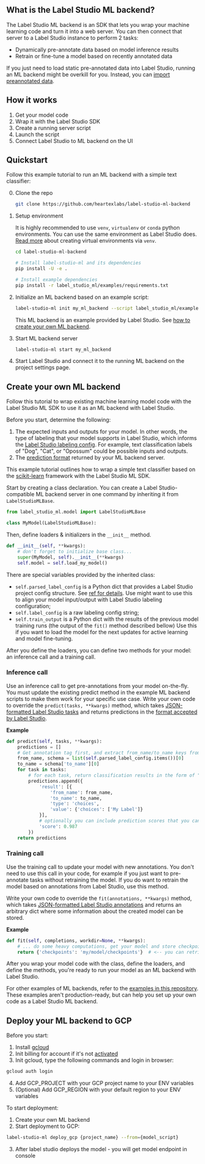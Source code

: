 ## What is the Label Studio ML backend?

The Label Studio ML backend is an SDK that lets you wrap your machine learning code and turn it into a web server.
You can then connect that server to a Label Studio instance to perform 2 tasks:

- Dynamically pre-annotate data based on model inference results
- Retrain or fine-tune a model based on recently annotated data

If you just need to load static pre-annotated data into Label Studio, running an ML backend might be overkill for you. Instead, you can [import preannotated data](https://labelstud.io/guide/predictions.html).

## How it works

1. Get your model code
2. Wrap it with the Label Studio SDK
3. Create a running server script
4. Launch the script
5. Connect Label Studio to ML backend on the UI


## Quickstart

Follow this example tutorial to run an ML backend with a simple text classifier:

0. Clone the repo
   ```bash
   git clone https://github.com/heartexlabs/label-studio-ml-backend  
   ```
   
1. Setup environment
    
    It is highly recommended to use `venv`, `virtualenv` or `conda` python environments. You can use the same environment as Label Studio does. [Read more](https://docs.python.org/3/tutorial/venv.html#creating-virtual-environments) about creating virtual environments via `venv`.
   ```bash
   cd label-studio-ml-backend
   
   # Install label-studio-ml and its dependencies
   pip install -U -e .
   
   # Install example dependencies
   pip install -r label_studio_ml/examples/requirements.txt
   ```
   
2. Initialize an ML backend based on an example script:
   ```bash
   label-studio-ml init my_ml_backend --script label_studio_ml/examples/simple_text_classifier/simple_text_classifier.py
   ```
   This ML backend is an example provided by Label Studio. See [how to create your own ML backend](#Create_your_own_ML_backend).

3. Start ML backend server
   ```bash
   label-studio-ml start my_ml_backend
   ```
   
4. Start Label Studio and connect it to the running ML backend on the project settings page.

## Create your own ML backend

Follow this tutorial to wrap existing machine learning model code with the Label Studio ML SDK to use it as an ML backend with Label Studio. 

Before you start, determine the following:
1. The expected inputs and outputs for your model. In other words, the type of labeling that your model supports in Label Studio, which informs the [Label Studio labeling config](https://labelstud.io/guide/setup.html#Set-up-the-labeling-interface-for-your-project). For example, text classification labels of "Dog", "Cat", or "Opossum" could be possible inputs and outputs. 
2. The [prediction format](https://labelstud.io/guide/predictions.html) returned by your ML backend server.

This example tutorial outlines how to wrap a simple text classifier based on the [scikit-learn](https://scikit-learn.org/) framework with the Label Studio ML SDK.

Start by creating a class declaration. You can create a Label Studio-compatible ML backend server in one command by inheriting it from `LabelStudioMLBase`. 
```python
from label_studio_ml.model import LabelStudioMLBase

class MyModel(LabelStudioMLBase):
```

Then, define loaders & initializers in the `__init__` method. 

```python
def __init__(self, **kwargs):
    # don't forget to initialize base class...
    super(MyModel, self).__init__(**kwargs)
    self.model = self.load_my_model()
```

There are special variables provided by the inherited class:
- `self.parsed_label_config` is a Python dict that provides a Label Studio project config structure. See [ref for details](https://github.com/heartexlabs/label-studio/blob/6bcbba7dd056533bfdbc2feab1a6f1e38ce7cf11/label_studio/core/label_config.py#L33). Use might want to use this to align your model input/output with Label Studio labeling configuration;
- `self.label_config` is a raw labeling config string;
- `self.train_output` is a Python dict with the results of the previous model training runs (the output of the `fit()` method described bellow) Use this if you want to load the model for the next updates for active learning and model fine-tuning.

After you define the loaders, you can define two methods for your model: an inference call and a training call. 

### Inference call

Use an inference call to get pre-annotations from your model on-the-fly. You must update the existing predict method in the example ML backend scripts to make them work for your specific use case. Write your own code to override the `predict(tasks, **kwargs)` method, which takes [JSON-formatted Label Studio tasks](https://labelstud.io/guide/tasks.html#Basic-Label-Studio-JSON-format) and returns predictions in the [format accepted by Label Studio](https://labelstud.io/guide/predictions.html).

**Example**

```python
def predict(self, tasks, **kwargs):
    predictions = []
    # Get annotation tag first, and extract from_name/to_name keys from the labeling config to make predictions
    from_name, schema = list(self.parsed_label_config.items())[0]
    to_name = schema['to_name'][0]
    for task in tasks:
        # for each task, return classification results in the form of "choices" pre-annotations
        predictions.append({
            'result': [{
                'from_name': from_name,
                'to_name': to_name,
                'type': 'choices',
                'value': {'choices': ['My Label']}
            }],
            # optionally you can include prediction scores that you can use to sort the tasks and do active learning
            'score': 0.987
        })
    return predictions
```


### Training call
Use the training call to update your model with new annotations. You don't need to use this call in your code, for example if you just want to pre-annotate tasks without retraining the model. If you do want to retrain the model based on annotations from Label Studio, use this method. 

Write your own code to override the `fit(annotations, **kwargs)` method, which takes [JSON-formatted Label Studio annotations](https://labelstud.io/guide/export.html#Raw-JSON-format-of-completed-labeled-tasks) and returns an arbitrary dict where some information about the created model can be stored.

**Example**
```python
def fit(self, completions, workdir=None, **kwargs):
    # ... do some heavy computations, get your model and store checkpoints and resources
    return {'checkpoints': 'my/model/checkpoints'}  # <-- you can retrieve this dict as self.train_output in the subsequent calls
```


After you wrap your model code with the class, define the loaders, and define the methods, you're ready to run your model as an ML backend with Label Studio. 

For other examples of ML backends, refer to the [examples in this repository](label_studio_ml/examples). These examples aren't production-ready, but can help you set up your own code as a Label Studio ML backend.

## Deploy your ML backend to GCP

Before you start:
1. Install [gcloud](https://cloud.google.com/sdk/docs/install)
2. Init billing for account if it's not [activated](https://console.cloud.google.com/project/_/billing/enable)
3. Init gcloud, type the following commands and login in browser:
```bash
gcloud auth login
```
4. Add GCP_PROJECT with your GCP project name to your ENV variables 
5. (Optional) Add GCP_REGION with your default region to your ENV variables 

To start deployment:
1. Create your own ML backend
2. Start deployment to GCP:
```bash
label-studio-ml deploy_gcp {project_name} --from={model_script}
```
3. After label studio deploys the model - you will get model endpoint in console 
